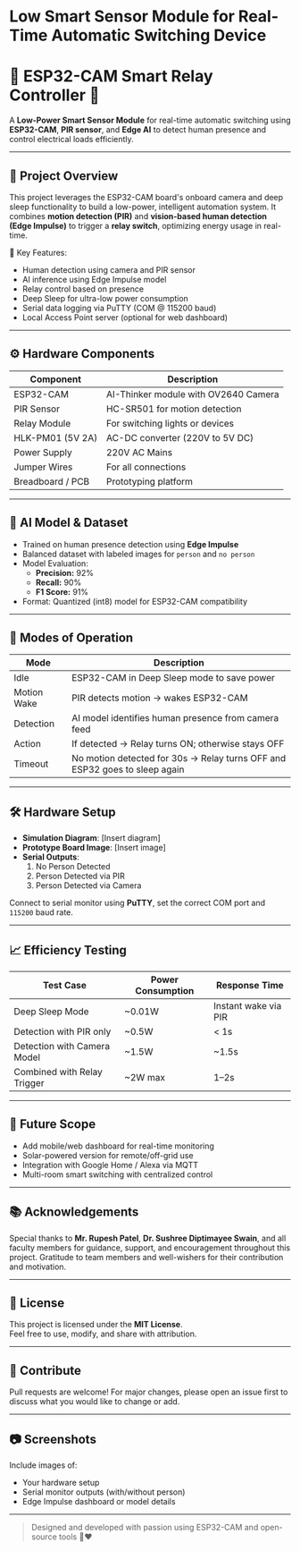 # Low Smart Sensor Module for Real-Time Automatic Switching Device
# 🔌 ESP32-CAM Smart Relay Controller 🚨

A **Low-Power Smart Sensor Module** for real-time automatic switching using **ESP32-CAM**, **PIR sensor**, and **Edge AI** to detect human presence and control electrical loads efficiently.

---

## 📸 Project Overview

This project leverages the ESP32-CAM board's onboard camera and deep sleep functionality to build a low-power, intelligent automation system. It combines **motion detection (PIR)** and **vision-based human detection (Edge Impulse)** to trigger a **relay switch**, optimizing energy usage in real-time.

🧠 Key Features:
- Human detection using camera and PIR sensor
- AI inference using Edge Impulse model
- Relay control based on presence
- Deep Sleep for ultra-low power consumption
- Serial data logging via PuTTY (COM @ 115200 baud)
- Local Access Point server (optional for web dashboard)

---

## ⚙️ Hardware Components

| Component             | Description                                      |
|----------------------|--------------------------------------------------|
| ESP32-CAM            | AI-Thinker module with OV2640 Camera             |
| PIR Sensor           | HC-SR501 for motion detection                    |
| Relay Module         | For switching lights or devices                  |
| HLK-PM01 (5V 2A)     | AC-DC converter (220V to 5V DC)                  |
| Power Supply         | 220V AC Mains                                    |
| Jumper Wires         | For all connections                              |
| Breadboard / PCB     | Prototyping platform                             |

---

## 🧠 AI Model & Dataset

- Trained on human presence detection using **Edge Impulse**
- Balanced dataset with labeled images for `person` and `no person`
- Model Evaluation:
  - **Precision:** 92%
  - **Recall:** 90%
  - **F1 Score:** 91%
- Format: Quantized (int8) model for ESP32-CAM compatibility

---

## 🔌 Modes of Operation

| Mode        | Description                                                                 |
|-------------|-----------------------------------------------------------------------------|
| Idle        | ESP32-CAM in Deep Sleep mode to save power                                 |
| Motion Wake | PIR detects motion → wakes ESP32-CAM                                       |
| Detection   | AI model identifies human presence from camera feed                        |
| Action      | If detected → Relay turns ON; otherwise stays OFF                          |
| Timeout     | No motion detected for 30s → Relay turns OFF and ESP32 goes to sleep again |

---

## 🛠️ Hardware Setup

- **Simulation Diagram**: [Insert diagram]
- **Prototype Board Image**: [Insert image]
- **Serial Outputs**:
  1. No Person Detected
  2. Person Detected via PIR
  3. Person Detected via Camera

Connect to serial monitor using **PuTTY**, set the correct COM port and `115200` baud rate.

---

## 📈 Efficiency Testing

| Test Case                    | Power Consumption | Response Time |
|-----------------------------|-------------------|----------------|
| Deep Sleep Mode             | ~0.01W            | Instant wake via PIR |
| Detection with PIR only     | ~0.5W             | < 1s           |
| Detection with Camera Model | ~1.5W             | ~1.5s          |
| Combined with Relay Trigger | ~2W max           | 1–2s           |

---

## 🔮 Future Scope

- Add mobile/web dashboard for real-time monitoring
- Solar-powered version for remote/off-grid use
- Integration with Google Home / Alexa via MQTT
- Multi-room smart switching with centralized control

---

## 📚 Acknowledgements

Special thanks to **Mr. Rupesh Patel**, **Dr. Sushree Diptimayee Swain**, and all faculty members for guidance, support, and encouragement throughout this project. Gratitude to team members and well-wishers for their contribution and motivation.

---

## 📄 License

This project is licensed under the **MIT License**.  
Feel free to use, modify, and share with attribution.

---

## 🙌 Contribute

Pull requests are welcome! For major changes, please open an issue first to discuss what you would like to change or add.

---

## 📷 Screenshots

Include images of:
- Your hardware setup
- Serial monitor outputs (with/without person)
- Edge Impulse dashboard or model details

---

> Designed and developed with passion using ESP32-CAM and open-source tools 🔧❤️
